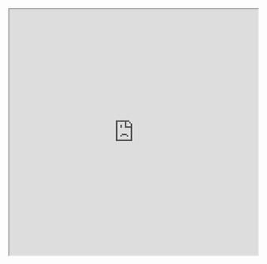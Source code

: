 <iframe width="100%" height="500px" src="https://drive.google.com/file/d/1UUhUbUdaA_7KojOc444sNxxj8iqFtFkY/preview"></iframe>

